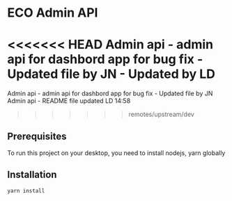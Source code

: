 # ECO Admin API

<<<<<<< HEAD
Admin api - admin api for dashbord app for bug fix - Updated file by JN - Updated by LD
=======
Admin api - admin api for dashbord app for bug fix - Updated file by JN
Admin api - README file updated LD 14:58
>>>>>>> remotes/upstream/dev

## Prerequisites

To run this project on your desktop, you need to install nodejs, yarn globally

## Installation

```bash
yarn install
```

